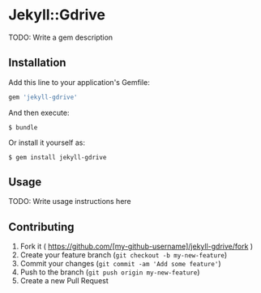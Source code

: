 # Jekyll::Gdrive

TODO: Write a gem description

## Installation

Add this line to your application's Gemfile:

```ruby
gem 'jekyll-gdrive'
```

And then execute:

    $ bundle

Or install it yourself as:

    $ gem install jekyll-gdrive

## Usage

TODO: Write usage instructions here

## Contributing

1. Fork it ( https://github.com/[my-github-username]/jekyll-gdrive/fork )
2. Create your feature branch (`git checkout -b my-new-feature`)
3. Commit your changes (`git commit -am 'Add some feature'`)
4. Push to the branch (`git push origin my-new-feature`)
5. Create a new Pull Request
